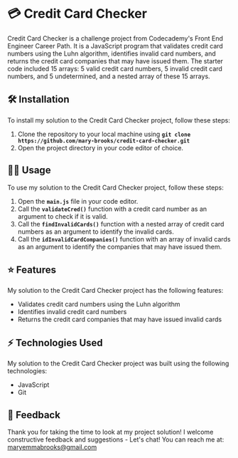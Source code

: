 # 💳 Credit Card Checker
Credit Card Checker is a challenge project from Codecademy's Front End Engineer Career Path. It is a JavaScript program that validates credit card numbers using the Luhn algorithm, identifies invalid card numbers, and returns the credit card companies that may have issued them. The starter code included 15 arrays: 5 valid credit card numbers, 5 invalid credit card numbers, and 5 undetermined, and a nested array of these 15 arrays. 

## 🛠️ Installation
To install my solution to the Credit Card Checker project, follow these steps:

1. Clone the repository to your local machine using **``git clone https://github.com/mary-brooks/credit-card-checker.git``**
2. Open the project directory in your code editor of choice.

## 👩‍💻 Usage
To use my solution to the Credit Card Checker project, follow these steps:

1. Open the **``main.js``** file in your code editor.
2. Call the **``validateCred()``** function with a credit card number as an argument to check if it is valid.
3. Call the **``findInvalidCards()``** function with a nested array of credit card numbers as an argument to identify the invalid cards.
4. Call the **``idInvalidCardCompanies()``** function with an array of invalid cards as an argument to identify the companies that may have issued them.

## ⭐ Features
My solution to the Credit Card Checker project has the following features:

- Validates credit card numbers using the Luhn algorithm
- Identifies invalid credit card numbers
- Returns the credit card companies that may have issued invalid cards

## ⚡ Technologies Used
My solution to the Credit Card Checker project was built using the following technologies:

- JavaScript
- Git

## 	💬 Feedback
Thank you for taking the time to look at my project solution! I welcome constructive feedback and suggestions - Let's chat! You can reach me at: maryemmabrooks@gmail.com  